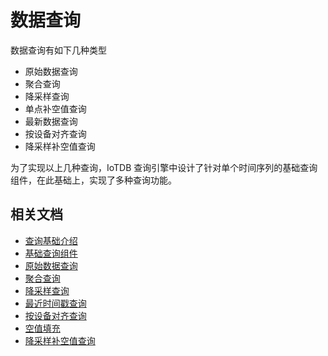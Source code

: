 <!--

    Licensed to the Apache Software Foundation (ASF) under one
    or more contributor license agreements.  See the NOTICE file
    distributed with this work for additional information
    regarding copyright ownership.  The ASF licenses this file
    to you under the Apache License, Version 2.0 (the
    "License"); you may not use this file except in compliance
    with the License.  You may obtain a copy of the License at
    
        http://www.apache.org/licenses/LICENSE-2.0
    
    Unless required by applicable law or agreed to in writing,
    software distributed under the License is distributed on an
    "AS IS" BASIS, WITHOUT WARRANTIES OR CONDITIONS OF ANY
    KIND, either express or implied.  See the License for the
    specific language governing permissions and limitations
    under the License.

-->

# 数据查询

数据查询有如下几种类型

* 原始数据查询
* 聚合查询
* 降采样查询
* 单点补空值查询
* 最新数据查询
* 按设备对齐查询
* 降采样补空值查询

为了实现以上几种查询，IoTDB 查询引擎中设计了针对单个时间序列的基础查询组件，在此基础上，实现了多种查询功能。

## 相关文档

* [查询基础介绍](../DataQuery/QueryFundamentals.md)
* [基础查询组件](../DataQuery/SeriesReader.md)
* [原始数据查询](../DataQuery/RawDataQuery.md)
* [聚合查询](../DataQuery/AggregationQuery.md)
* [降采样查询](../DataQuery/GroupByQuery.md)
* [最近时间戳查询](../DataQuery/LastQuery.md)
* [按设备对齐查询](../DataQuery/AlignByDeviceQuery.md)
* [空值填充](../DataQuery/FillFunction.md)
* [降采样补空值查询](../DataQuery/GroupByFillQuery.md)
